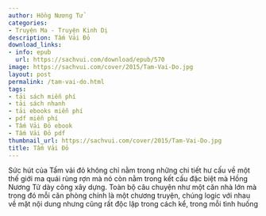 ```yaml
---
author: Hồng Nương Tử
categories:
- Truyện Ma - Truyện Kinh Dị
description: Tấm Vải Đỏ
download_links:
- info: epub
  url: https://sachvui.com/download/epub/570
image: https://sachvui.com/cover/2015/Tam-Vai-Do.jpg
layout: post
permalink: /tam-vai-do.html
tags:
- tải sách miễn phí
- tải sách nhanh
- tải ebooks miễn phí
- pdf miễn phí
- Tấm Vải Đỏ ebook
- Tấm Vải Đỏ pdf
thumbnail_url: https://sachvui.com/cover/2015/Tam-Vai-Do.jpg
title: Tấm Vải Đỏ
---
```


 <div class="item-desc text-justify"> Sức hút của Tấm vải đỏ không chỉ nằm trong những chi tiết hư cấu về một thế giới ma quái rùng rợn mà nó còn nằm trong kết cấu đặc biệt mà Hồng Nương Tử dày công xây dựng. Toàn bộ câu chuyện như một căn nhà lớn mà trong đó mỗi căn phòng chính là một chương truyện, chúng logic với nhau về mặt nội dung nhưng cũng rất độc lập trong cách kể, trong mỗi tình huống </div>